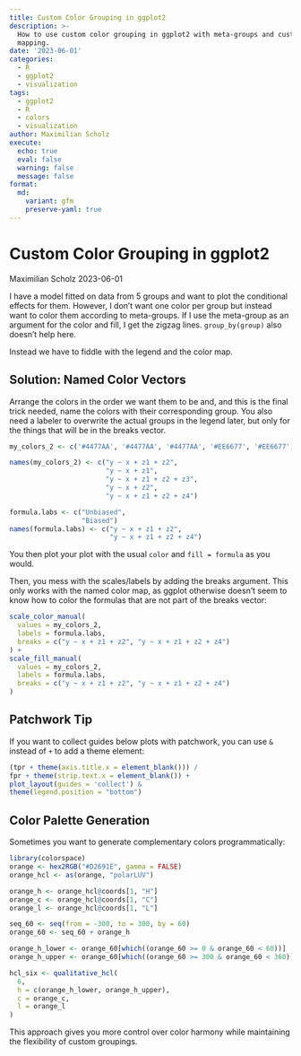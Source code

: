 ```yaml
---
title: Custom Color Grouping in ggplot2
description: >-
  How to use custom color grouping in ggplot2 with meta-groups and custom color
  mapping.
date: '2023-06-01'
categories:
  - R
  - ggplot2
  - visualization
tags:
  - ggplot2
  - R
  - colors
  - visualization
author: Maximilian Scholz
execute:
  echo: true
  eval: false
  warning: false
  message: false
format:
  md:
    variant: gfm
    preserve-yaml: true
---
```



# Custom Color Grouping in ggplot2
Maximilian Scholz
2023-06-01

I have a model fitted on data from 5 groups and want to plot the conditional effects for them. However, I don’t want one color per group but instead want to color them according to meta-groups. If I use the meta-group as an argument for the color and fill, I get the zigzag lines. `group_by(group)` also doesn’t help here.

Instead we have to fiddle with the legend and the color map.

## Solution: Named Color Vectors

Arrange the colors in the order we want them to be and, and this is the final trick needed, name the colors with their corresponding group. You also need a labeler to overwrite the actual groups in the legend later, but only for the things that will be in the breaks vector.

``` r
my_colors_2 <- c('#4477AA', '#4477AA', '#4477AA', '#EE6677', '#EE6677')

names(my_colors_2) <- c("y ~ x + z1 + z2",
                        "y ~ x + z1",
                        "y ~ x + z1 + z2 + z3",
                        "y ~ x + z2",
                        "y ~ x + z1 + z2 + z4")

formula.labs <- c("Unbiased",
                  "Biased")
names(formula.labs) <- c("y ~ x + z1 + z2",
                         "y ~ x + z1 + z2 + z4")
```

You then plot your plot with the usual `color` and `fill = formula` as you would.

Then, you mess with the scales/labels by adding the breaks argument. This only works with the named color map, as ggplot otherwise doesn’t seem to know how to color the formulas that are not part of the breaks vector:

``` r
scale_color_manual(
  values = my_colors_2, 
  labels = formula.labs, 
  breaks = c("y ~ x + z1 + z2", "y ~ x + z1 + z2 + z4")
) +
scale_fill_manual(
  values = my_colors_2, 
  labels = formula.labs, 
  breaks = c("y ~ x + z1 + z2", "y ~ x + z1 + z2 + z4")
)
```

## Patchwork Tip

If you want to collect guides below plots with patchwork, you can use `&` instead of `+` to add a theme element:

``` r
(tpr + theme(axis.title.x = element_blank())) / 
fpr + theme(strip.text.x = element_blank()) +   
plot_layout(guides = 'collect') & 
theme(legend.position = "bottom")
```

## Color Palette Generation

Sometimes you want to generate complementary colors programmatically:

``` r
library(colorspace)
orange <- hex2RGB("#D2691E", gamma = FALSE)
orange_hcl <- as(orange, "polarLUV")

orange_h <- orange_hcl@coords[1, "H"]
orange_c <- orange_hcl@coords[1, "C"]
orange_l <- orange_hcl@coords[1, "L"]

seq_60 <- seq(from = -300, to = 300, by = 60)
orange_60 <- seq_60 + orange_h

orange_h_lower <- orange_60[which((orange_60 >= 0 & orange_60 < 60))]
orange_h_upper <- orange_60[which((orange_60 >= 300 & orange_60 < 360))]

hcl_six <- qualitative_hcl(
  6, 
  h = c(orange_h_lower, orange_h_upper), 
  c = orange_c, 
  l = orange_l
)
```

This approach gives you more control over color harmony while maintaining the flexibility of custom groupings.
